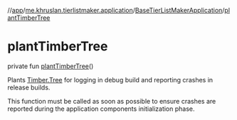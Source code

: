 //[app](../../../index.md)/[me.khruslan.tierlistmaker.application](../index.md)/[BaseTierListMakerApplication](index.md)/[plantTimberTree](plant-timber-tree.md)

# plantTimberTree

private fun [plantTimberTree](plant-timber-tree.md)()

Plants [Timber.Tree](https://jakewharton.github.io/timber/docs/5.x/timber/timber.log/-timber/-tree/index.html) for logging in debug build and reporting crashes in release builds.

This function must be called as soon as possible to ensure crashes are reported during the application components initialization phase.
